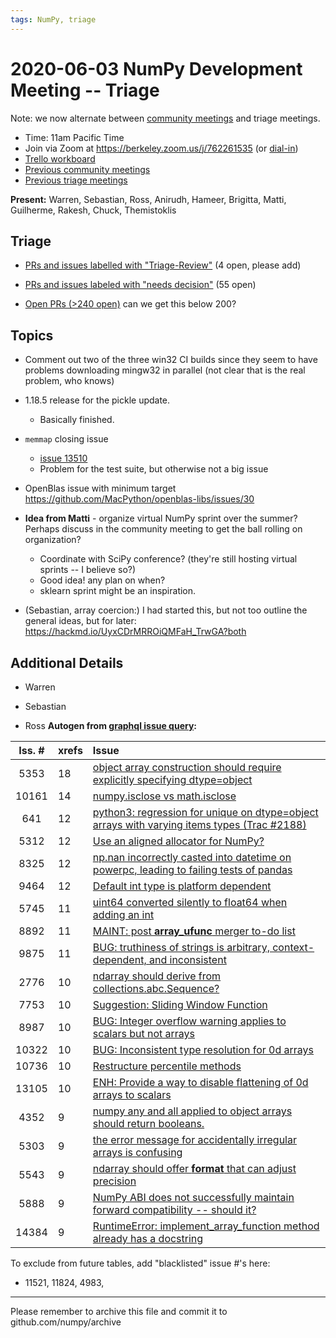 ```yaml
---
tags: NumPy, triage
---
```


# 2020-06-03 NumPy Development Meeting -- Triage

Note: we now alternate between [community meetings](https://hackmd.io/76o-IxCjQX2mOXO_wwkcpg) and triage meetings.

- Time: 11am Pacific Time
- Join via Zoom at https://berkeley.zoom.us/j/762261535 (or [dial-in](https://berkeley.zoom.us/u/aC3ENhycM))
- [Trello workboard](https://trello.com/b/Azg4fYZH/numpy-at-bids)
- [Previous community meetings](https://github.com/numpy/archive/tree/master/status_meetings)
- [Previous triage meetings](https://github.com/numpy/archive/tree/master/triage_meetings)


**Present:** Warren, Sebastian, Ross, Anirudh, Hameer, Brigitta, Matti, Guilherme, Rakesh, Chuck, Themistoklis


## Triage

- [PRs and issues labelled with "Triage-Review"](https://github.com/numpy/numpy/labels/Triage-review) (4 open, please add)

- [PRs and issues labeled with "needs decision"](https://github.com/numpy/numpy/labels/54%20-%20Needs%20decision) (55 open)

- [Open PRs (>240 open)](https://github.com/numpy/numpy/pulls) can we get this below 200?



## Topics

- Comment out two of the three win32 CI builds since they seem to have problems downloading mingw32 in parallel (not clear that is the real problem, who knows)

- 1.18.5 release for the pickle update.
  - Basically finished.

- `memmap` closing issue
  - [issue 13510](https://github.com/numpy/numpy/issues/13510) 
  - Problem for the test suite, but otherwise not a big issue

- OpenBlas issue with minimum target https://github.com/MacPython/openblas-libs/issues/30


- **Idea from Matti** - organize virtual NumPy sprint over the summer? Perhaps discuss in the community meeting to get the ball rolling on organization?
  * Coordinate with SciPy conference? (they're still hosting virtual sprints -- I believe so?)
  * Good idea! any plan on when?
  * sklearn sprint might be an inspiration.

- (Sebastian, array coercion:) I had started this, but not too outline the general ideas, but for later: https://hackmd.io/UyxCDrMRROiQMFaH_TrwGA?both




## Additional Details

- Warren

- Sebastian


- Ross
  **Autogen from [graphql issue query](https://github.com/rossbar/github_graphql):**

| Iss. \# | xrefs | Issue                                                                                                                                    |
|:-------:|:----- |:---------------------------------------------------------------------------------------------------------------------------------------- |
|  5353   | 18    | [object array construction should require explicitly specifying dtype=object](https://github.com/numpy/numpy/issues/5353)                |
|  10161  | 14    | [numpy.isclose vs math.isclose](https://github.com/numpy/numpy/issues/10161)                                                             |
|   641   | 12    | [python3: regression for unique on dtype=object arrays with varying items types (Trac #2188)](https://github.com/numpy/numpy/issues/641) |
|  5312   | 12    | [Use an aligned allocator for NumPy?](https://github.com/numpy/numpy/issues/5312)                                                        |
|  8325   | 12    | [np.nan incorrectly casted into datetime on powerpc, leading to failing tests of pandas](https://github.com/numpy/numpy/issues/8325)     |
|  9464   | 12    | [Default int type is platform dependent](https://github.com/numpy/numpy/issues/9464)                                                     |
|  5745   | 11    | [uint64 converted silently to float64 when adding an int](https://github.com/numpy/numpy/issues/5745)                                    |
|  8892   | 11    | [MAINT: post __array_ufunc__ merger to-do list](https://github.com/numpy/numpy/issues/8892)                                              |
|  9875   | 11    | [BUG: truthiness of strings is arbitrary, context-dependent, and inconsistent](https://github.com/numpy/numpy/issues/9875)               |
|  2776   | 10    | [ndarray should derive from collections.abc.Sequence?](https://github.com/numpy/numpy/issues/2776)                                       |
|  7753   | 10    | [Suggestion: Sliding Window Function](https://github.com/numpy/numpy/issues/7753)                                                        |
|  8987   | 10    | [BUG: Integer overflow warning applies to scalars but not arrays](https://github.com/numpy/numpy/issues/8987)                            |
|  10322  | 10    | [BUG: Inconsistent type resolution for 0d arrays](https://github.com/numpy/numpy/issues/10322)                                           |
|  10736  | 10    | [Restructure percentile methods](https://github.com/numpy/numpy/issues/10736)                                                            |
|  13105  | 10    | [ENH: Provide a way to disable flattening of 0d arrays to scalars](https://github.com/numpy/numpy/issues/13105)                          |
|  4352   | 9     | [numpy any and all applied to object arrays should return booleans.](https://github.com/numpy/numpy/issues/4352)                         |
|  5303   | 9     | [the error message for accidentally irregular arrays is confusing](https://github.com/numpy/numpy/issues/5303)                           |
|  5543   | 9     | [ndarray should offer __format__ that can adjust precision](https://github.com/numpy/numpy/issues/5543)                                  |
|  5888   | 9     | [NumPy ABI does not successfully maintain forward compatibility -- should it?](https://github.com/numpy/numpy/issues/5888)               |
|  14384  | 9     | [RuntimeError: implement_array_function method already has a docstring](https://github.com/numpy/numpy/issues/14384)




To exclude from future tables, add "blacklisted" issue \#'s here:

* 11521, 11824, 4983, 

---

Please remember to archive this file and commit it to github.com/numpy/archive
